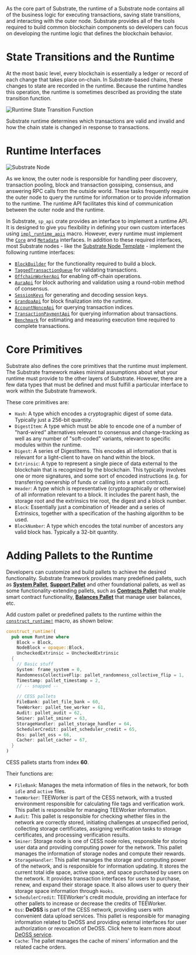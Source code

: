 As the core part of Substrate, the runtime of a Substrate node contains all of the business logic for executing transactions, saving state transitions, and interacting with the outer node. Substrate provides all of the tools required to build common blockchain components so developers can focus on developing the runtime logic that defines the blockchain behavior.

# State Transitions and the Runtime

At the most basic level, every blockchain is essentially a ledger or record of each change that takes place on-chain. In Substrate-based chains, these changes to state are recorded in the runtime. Because the runtime handles this operation, the runtime is sometimes described as providing the state transition function.

![Runtime State Transition Function](../../assets/concepts/blockchain-core/runtime-stf.png)

Substrate runtime determines which transactions are valid and invalid and how the chain state is changed in response to transactions.

# Runtime Interfaces

![Substrate Node](../../assets/concepts/blockchain-core/substrate-node.avif)

As we know, the outer node is responsible for handling peer discovery, transaction pooling, block and transaction gossiping, consensus, and answering RPC calls from the outside world. These tasks frequently require the outer node to query the runtime for information or to provide information to the runtime. The runtime API facilitates this kind of communication between the outer node and the runtime.

In Substrate, `sp_api` crate provides an interface to implement a runtime API. It is designed to give you flexibility in defining your own custom interfaces using [`impl_runtime_apis`](https://paritytech.github.io/substrate/master/sp_api/macro.impl_runtime_apis.html) macro. However, every runtime must implement the [`Core`](https://paritytech.github.io/substrate/master/sp_api/trait.Core.html) and [`Metadata`](https://paritytech.github.io/substrate/master/sp_api/trait.Metadata.html) interfaces. In addition to these required interfaces, most Substrate nodes - like the [Substrate Node Template](https://github.com/substrate-developer-hub/substrate-node-template) - implement the following runtime interfaces:

- [`BlockBuilder`](https://paritytech.github.io/substrate/master/sp_block_builder/trait.BlockBuilder.html) for the functionality required to build a block.
- [`TaggedTransactionQueue`](https://paritytech.github.io/substrate/master/sp_transaction_pool/runtime_api/trait.TaggedTransactionQueue.html) for validating transactions.
- [`OffchainWorkerApi`](https://paritytech.github.io/substrate/master/sp_offchain/trait.OffchainWorkerApi.html) for enabling off-chain operations.
- [`AuraApi`](https://paritytech.github.io/substrate/master/sp_consensus_aura/trait.AuraApi.html) for block authoring and validation using a round-robin method of consensus.
- [`SessionKeys`](https://paritytech.github.io/substrate/master/sp_session/trait.SessionKeys.html) for generating and decoding session keys.
- [`GrandpaApi`](https://paritytech.github.io/substrate/master/sp_consensus_grandpa/trait.GrandpaApi.html) for block finalization into the runtime.
- [`AccountNonceApi`](https://paritytech.github.io/substrate/master/frame_system_rpc_runtime_api/trait.AccountNonceApi.html) for querying transaction indices.
- [`TransactionPaymentApi`](https://paritytech.github.io/substrate/master/pallet_transaction_payment_rpc_runtime_api/trait.TransactionPaymentApi.html) for querying information about transactions.
- [`Benchmark`](https://paritytech.github.io/substrate/master/frame_benchmarking/trait.Benchmark.html) for estimating and measuring execution time required to complete transactions.

# Core Primitives

Substrate also defines the core primitives that the runtime must implement. The Substrate framework makes minimal assumptions about what your runtime must provide to the other layers of Substrate. However, there are a few data types that must be defined and must fulfill a particular interface to work within the Substrate framework.

These core primitives are:

- `Hash`: A type which encodes a cryptographic digest of some data. Typically just a 256-bit quantity.
- `DigestItem`: A type which must be able to encode one of a number of "hard-wired" alternatives relevant to consensus and change-tracking as well as any number of "soft-coded" variants, relevant to specific modules within the runtime.
- `Digest`: A series of DigestItems. This encodes all information that is relevant for a light-client to have on hand within the block.
- `Extrinsic`: A type to represent a single piece of data external to the blockchain that is recognized by the blockchain. This typically involves one or more signatures, and some sort of encoded instructions (e.g. for transferring ownership of funds or calling into a smart contract).
- `Header`: A type which is representative (cryptographically or otherwise) of all information relevant to a block. It includes the parent hash, the storage root and the extrinsics trie root, the digest and a block number.
- `Block`: Essentially just a combination of Header and a series of Extrinsics, together with a specification of the hashing algorithm to be used.
- `BlockNumber`: A type which encodes the total number of ancestors any valid block has. Typically a 32-bit quantity.

# Adding Pallets to the Runtime

Developers can customize and build pallets to achieve the desired functionality. Substrate framework provides many predefined pallets, such as [**System Pallet**](https://paritytech.github.io/substrate/master/frame_system), [**Support Pallet**](https://paritytech.github.io/substrate/master/frame_support) and other foundational pallets, as well as some functionality-extending pallets, such as [**Contracts Pallet**](https://paritytech.github.io/substrate/master/pallet_contracts) that enable smart contract functionality, [**Balances Pallet**](https://paritytech.github.io/substrate/master/pallet_balances) that manage user balances, etc.

Add custom pallet or predefined pallets to the runtime within the [`construct_runtime!`](https://paritytech.github.io/substrate/master/frame_support/macro.construct_runtime.html) macro, as shown below:

```rust
construct_runtime!(
  pub enum Runtime where
    Block = Block,
    NodeBlock = opaque::Block,
    UncheckedExtrinsic = UncheckedExtrinsic
  {
    // Basic stuff
    System: frame_system = 0,
    RandomnessCollectiveFlip: pallet_randomness_collective_flip = 1,
    Timestamp: pallet_timestamp = 2,
    // -- snapped --

    // CESS pallets
    FileBank: pallet_file_bank = 60,
    TeeWorker: pallet_tee_worker = 61,
    Audit: pallet_audit = 62,
    Sminer: pallet_sminer = 63,
    StorageHandler: pallet_storage_handler = 64,
    SchedulerCredit: pallet_scheduler_credit = 65,
    Oss: pallet_oss = 66,
    Cacher: pallet_cacher = 67,
  }
)
```

CESS pallets starts from index **60**.

Their functions are:

- `FileBank`: Manages the meta information of files in the network, for both `idle` and `active` files.
- `TeeWorker`: TEEWorker is part of the CESS network, with a trusted environment responsible for calculating file tags and verification work. This pallet is responsible for managing TEEWorker information.
-  `Audit`: This pallet is responsible for checking whether files in the network are correctly stored, initiating challenges at unspecified period, collecting storage certificates, assigning verification tasks to storage certificates, and processing verification results.
- `Sminer`: Storage node is one of CESS node roles, responsible for storing user data and providing computing power for the network. This pallet manages the information of storage nodes and compute their rewards.
- `StorageHandler`: This pallet manages the storage and computing power of the network, and is responsible for information updating. It stores the current total idle space, active space, and space purchased by users on the network. It provides transaction interfaces for users to purchase, renew, and expand their storage space. It also allows user to query their storage space information through `Hooks`.
- `SchedulerCredit`: TEEWorker's credit module, providing an interface for other pallets to increase or decrease the credits of TEEWorker.
- `Oss`: **DeOSS** is part of the CESS network, providing users with convenient data upload services. This pallet is responsible for managing information related to DeOSS and providing external interfaces for user authorization or revocation of DeOSS. Click here to learn more about [DeOSS service](../../developer/guides/deoss.md).
- `Cache`: The pallet manages the cache of miners' information and the related cache orders.
